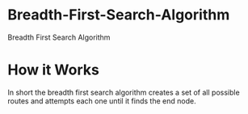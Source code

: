 # Breadth-First-Search-Algorithm
Breadth First Search Algorithm

# How it Works

In short the breadth first search algorithm creates a set of all possible routes and attempts each one until it finds the end node.
